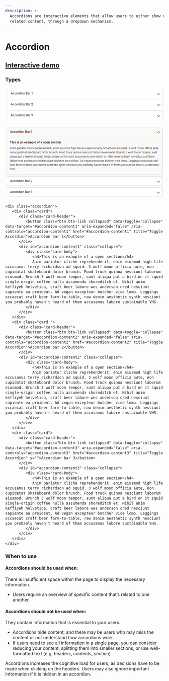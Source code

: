 ```yaml
---
description: >-
  Accordions are interactive elements that allow users to either show or hide
  related content, through a dropdown mechanism.
---
```


# Accordion

## [Interactive demo](http://cloud.crimsonlogic.com/2021/website/jds/v1/components.html#accordion-wrapper)

### Types

![Accordion collapsed](../.gitbook/assets/image%20%2822%29.png)

![Accordion opened](../.gitbook/assets/image%20%2858%29.png)

```text
<div class="accordion">
   <div class="card">
      <div class="card-header">
         <button class="btn btn-link collapsed" data-toggle="collapse" data-target="#accordion-content1" aria-expanded="false" aria-controls="accordion-content1" href="#accordion-content1" title="Toggle Accordion">Accordion bar 1</button>
      </div>
      <div id="accordion-content1" class="collapse">
         <div class="card-body">
            <h4>This is an example of a open section</h4>
            Anim pariatur cliche reprehenderit, enim eiusmod high life accusamus terry richardson ad squid. 3 wolf moon officia aute, non cupidatat skateboard dolor brunch. Food truck quinoa nesciunt laborum eiusmod. Brunch 3 wolf moon tempor, sunt aliqua put a bird on it squid single-origin coffee nulla assumenda shoreditch et. Nihil anim keffiyeh helvetica, craft beer labore wes anderson cred nesciunt sapiente ea proident. Ad vegan excepteur butcher vice lomo. Leggings occaecat craft beer farm-to-table, raw denim aesthetic synth nesciunt you probably haven't heard of them accusamus labore sustainable VHS. 
         </div>
      </div>
   </div>
   <div class="card ">
      <div class="card-header">
         <button class="btn btn-link collapsed" data-toggle="collapse" data-target="#accordion-content2" aria-expanded="false" aria-controls="accordion-content2" href="#accordion-content2" title="Toggle Accordion">Accordion bar 2</button>
      </div>
      <div id="accordion-content2" class="collapse">
         <div class="card-body">
            <h4>This is an example of a open section</h4>
            Anim pariatur cliche reprehenderit, enim eiusmod high life accusamus terry richardson ad squid. 3 wolf moon officia aute, non cupidatat skateboard dolor brunch. Food truck quinoa nesciunt laborum eiusmod. Brunch 3 wolf moon tempor, sunt aliqua put a bird on it squid single-origin coffee nulla assumenda shoreditch et. Nihil anim keffiyeh helvetica, craft beer labore wes anderson cred nesciunt sapiente ea proident. Ad vegan excepteur butcher vice lomo. Leggings occaecat craft beer farm-to-table, raw denim aesthetic synth nesciunt you probably haven't heard of them accusamus labore sustainable VHS. 
         </div>
      </div>
   </div>
   <div class="card">
      <div class="card-header">
         <button class="btn btn-link collapsed" data-toggle="collapse" data-target="#accordion-content3" aria-expanded="false" aria-controls="accordion-content3" href="#accordion-content3" title="Toggle Accordion" s="">Accordion bar 3</button>
      </div>
      <div id="accordion-content3" class="collapse">
         <div class="card-body">
            <h4>This is an example of a open section</h4>
            Anim pariatur cliche reprehenderit, enim eiusmod high life accusamus terry richardson ad squid. 3 wolf moon officia aute, non cupidatat skateboard dolor brunch. Food truck quinoa nesciunt laborum eiusmod. Brunch 3 wolf moon tempor, sunt aliqua put a bird on it squid single-origin coffee nulla assumenda shoreditch et. Nihil anim keffiyeh helvetica, craft beer labore wes anderson cred nesciunt sapiente ea proident. Ad vegan excepteur butcher vice lomo. Leggings occaecat craft beer farm-to-table, raw denim aesthetic synth nesciunt you probably haven't heard of them accusamus labore sustainable VHS. 
         </div>
      </div>
   </div>
</div>
```

### When to use

#### Accordions should be used when:

There is insufficient space within the page to display the necessary information.

* Users require an overview of specific content that’s related to one another.

#### Accordions should not be used when:

They contain information that is essential to your users.

* Accordions hide content, and there may be users who may miss the content or not understand how accordions work.
* If users need to see all information in a single page, you can consider reducing your content, splitting them into smaller sections, or use well-formatted text \(e.g. headers, contents, section\)

Accordions increases the cognitive load for users, as decisions have to be made when clicking on the headers. Users may also ignore important information if it is hidden in an accordion.

